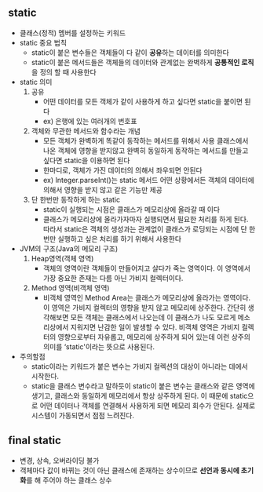 ## static

- 클래스(정적) 멤버를 설정하는 키워드
- static 중요 법칙
  - static이 붙은 변수들은 객체들이 다 같이 **공유**하는 데이터를 의미한다
  - static이 붙은 메서드들은 객체들의 데이터와 관계없는 완벽하게 **공통적인 로직**을 정의 할 때 사용한다
- static 의미
  1. 공유
     - 어떤 데이터를 모든 객체가 같이 사용하게 하고 싶다면 static을 붙이면 된다
     - ex) 은행에 있는 여러개의 번호표
  2. 객체와 무관한 메서드와 함수라는 개념
     - 모든 객체가 완벽하게 똑같이 동작하는 메서드를 위해서 사용 클래스에서 나온 객체에 영향을 받지않고 완벽히 동일하게 동작하는 메서드를 만들고 싶다면 static을 이용하면 된다
     - 한마디로, 객체가 가진 데이터의 의해서 좌우되면 안된다
     - ex) Integer.parseInt()는 static 메서드
       어떤 상황에서든 객체의 데이터에 의해서 영향을 받지 않고 같은 기능만 제공
  3. 단 한번만 동작하게 하는 static
     - static이 실행되는 시점은 클래스가 메모리상에 올라갈 때 이다
     - 클래스가 메모리상에 올라가자마자 실행되면서 필요한 처리를 하게 된다.
       따라서 static은 객체의 생성과는 관계없이 클래스가 로딩되는 시점에 단 한 번만 실행하고 싶은 처리를 하기 위해서 사용한다
- JVM의 구조(Java의 메모리 구조)
  1. Heap영역(객체 영역)
     - 객체의 영역이란 객체들이 만들어지고 살다가 죽는 영역이다. 이 영역에서 가장 중요한 존재는 다름 아닌 가비지 컬렉터이다. 
  2. Method 영역(비객체 영역)
     - 비객체 영역인 Method Area는 클래스가 메모리상에 올라가는 영역이다. 이 영역은 가비지 컬렉터의 영향을 받지 않고 메모리에 상주한다.
       간단히 생각해보면 모든 객체는 클래스에서 나오는데 이 클래스가 나도 모르게 메소리상에서 지워지면 난감한 일이 발생할 수 있다.
       비객체 영역은 가비지 컬렉터의 영향으로부터 자유롭고, 메모리에 상주하게 되어 있는데 이런 상주의 의미를 ‘static'이라는 뜻으로 사용된다.
- 주의할점
  - static이라는 키워드가 붙은 변수는 가비지 컬렉션의 대상이 아니라는 데에서 시작한다.
  - static을 클래스 변수라고 말하듯이 static이 붙은 변수는 클래스와 같은 영역에 생기고, 클래스와 동일하게 메모리에서 항상 상주하게 된다.
    이 때문에 static으로 어떤 데이터나 객체를 연결해서 사용하게 되면 메모리 회수가 안된다. 실제로 시스템이 가동되면서 점점 느려진다.



## final static

- 변경, 상속, 오버라이딩 불가
- 객체마다 값이 바뀌는 것이 아닌 클래스에 존재하는 상수이므로
  **선언과 동시에 초기화**를 해 주어야 하는 클래스 상수